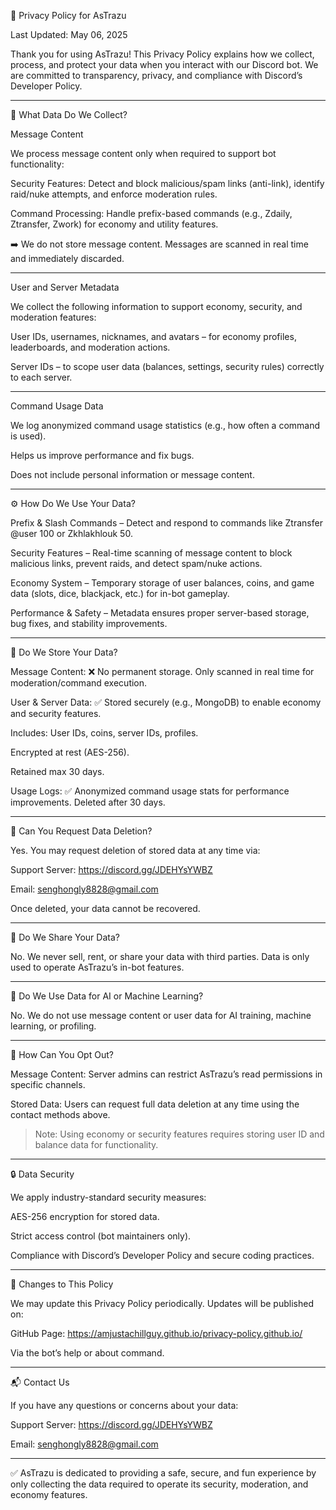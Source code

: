 📜 Privacy Policy for AsTrazu

Last Updated: May 06, 2025

Thank you for using AsTrazu! This Privacy Policy explains how we collect, process, and protect your data when you interact with our Discord bot. We are committed to transparency, privacy, and compliance with Discord’s Developer Policy.


---

📌 What Data Do We Collect?

Message Content

We process message content only when required to support bot functionality:

Security Features: Detect and block malicious/spam links (anti-link), identify raid/nuke attempts, and enforce moderation rules.

Command Processing: Handle prefix-based commands (e.g., Zdaily, Ztransfer, Zwork) for economy and utility features.


➡️ We do not store message content. Messages are scanned in real time and immediately discarded.


---

User and Server Metadata

We collect the following information to support economy, security, and moderation features:

User IDs, usernames, nicknames, and avatars – for economy profiles, leaderboards, and moderation actions.

Server IDs – to scope user data (balances, settings, security rules) correctly to each server.



---

Command Usage Data

We log anonymized command usage statistics (e.g., how often a command is used).

Helps us improve performance and fix bugs.

Does not include personal information or message content.



---

⚙️ How Do We Use Your Data?

Prefix & Slash Commands – Detect and respond to commands like Ztransfer @user 100 or Zkhlakhlouk 50.

Security Features – Real-time scanning of message content to block malicious links, prevent raids, and detect spam/nuke actions.

Economy System – Temporary storage of user balances, coins, and game data (slots, dice, blackjack, etc.) for in-bot gameplay.

Performance & Safety – Metadata ensures proper server-based storage, bug fixes, and stability improvements.



---

🔐 Do We Store Your Data?

Message Content: ❌ No permanent storage. Only scanned in real time for moderation/command execution.

User & Server Data: ✅ Stored securely (e.g., MongoDB) to enable economy and security features.

Includes: User IDs, coins, server IDs, profiles.

Encrypted at rest (AES-256).

Retained max 30 days.


Usage Logs: ✅ Anonymized command usage stats for performance improvements. Deleted after 30 days.



---

🔄 Can You Request Data Deletion?

Yes. You may request deletion of stored data at any time via:

Support Server: https://discord.gg/JDEHYsYWBZ

Email: senghongly8828@gmail.com


Once deleted, your data cannot be recovered.


---

🤝 Do We Share Your Data?

No. We never sell, rent, or share your data with third parties. Data is only used to operate AsTrazu’s in-bot features.


---

🤖 Do We Use Data for AI or Machine Learning?

No. We do not use message content or user data for AI training, machine learning, or profiling.


---

🚫 How Can You Opt Out?

Message Content: Server admins can restrict AsTrazu’s read permissions in specific channels.

Stored Data: Users can request full data deletion at any time using the contact methods above.


> Note: Using economy or security features requires storing user ID and balance data for functionality.




---

🔒 Data Security

We apply industry-standard security measures:

AES-256 encryption for stored data.

Strict access control (bot maintainers only).

Compliance with Discord’s Developer Policy and secure coding practices.



---

🔄 Changes to This Policy

We may update this Privacy Policy periodically. Updates will be published on:

GitHub Page: https://amjustachillguy.github.io/privacy-policy.github.io/

Via the bot’s help or about command.



---

📬 Contact Us

If you have any questions or concerns about your data:

Support Server: https://discord.gg/JDEHYsYWBZ

Email: senghongly8828@gmail.com



---

✅ AsTrazu is dedicated to providing a safe, secure, and fun experience by only collecting the data required to operate its security, moderation, and economy features.
